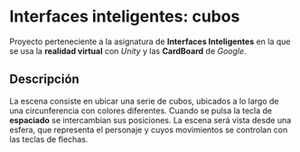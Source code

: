 # Interfaces inteligentes: cubos

Proyecto perteneciente a la asignatura de **Interfaces Inteligentes** en la que se usa la **realidad virtual** con *Unity* y las **CardBoard** de *Google*.

## Descripción

La escena consiste en ubicar una serie de cubos, ubicados a lo largo de una circunferencia con colores diferentes. Cuando se pulsa la tecla de **espaciado** se intercambian sus posiciones. La escena será vista desde una esfera, que representa el personaje y cuyos movimientos se controlan con las teclas de flechas.
